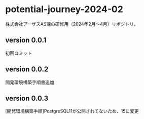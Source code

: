 # potential-journey-2024-02
株式会社アーザスAS課の研修用（2024年2月～4月）リポジトリ。

## version 0.0.1
初回コミット

## version 0.0.2
開発環境構築手順書追加

## version 0.0.3
[開発環境構築手順]PostgreSQL11が公開されてないため、15に変更

